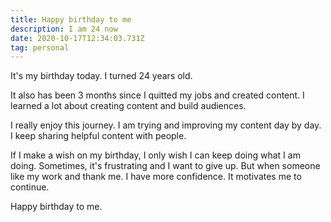 ```yaml
---
title: Happy birthday to me
description: I am 24 now
date: 2020-10-17T12:34:03.731Z
tag: personal
---
```

It's my birthday today. I turned 24 years old. 

It also has been 3 months since I quitted my jobs and created content. I learned a lot about creating content and build audiences. 

I really enjoy this journey. I am trying and improving my content day by day. I keep sharing helpful content with people.

If I make a wish on my birthday, I only wish I can keep doing what I am doing. Sometimes, it's frustrating and I want to give up. But when someone like my work and thank me. I have more confidence. It motivates me to continue.

Happy birthday to me.